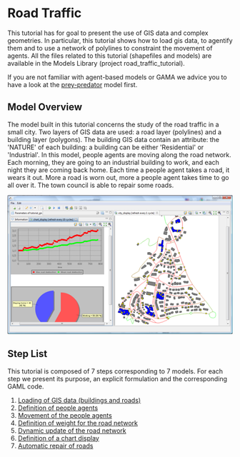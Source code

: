 # Road Traffic



This tutorial has for goal to present the use of GIS data and complex geometries. In particular, this tutorial shows how to load gis data, to agentify them and to use a network of polylines to constraint the movement of agents. All the files related to this tutorial (shapefiles and models) are available in the Models Library (project road\_traffic\_tutorial).

If you are not familiar with agent-based models or GAMA we advice you to have a look at the [prey-predator](PredatorPrey.md) model first.






## Model Overview
The model built in this tutorial concerns the study of the road traffic in a small city. Two layers of GIS data are used: a road layer (polylines) and a building layer (polygons). The building GIS data contain an attribute: the 'NATURE' of each building: a building can be either 'Residential' or 'Industrial'. In this model, people agents are moving along the road network. Each morning, they are going to an industrial building to work, and each night they are coming back home. Each time a people agent takes a road, it wears it out. More a road is worn out, more a people agent takes time to go all over it. The town council is able to repair some roads.

![images/road_traffic.png](images/road_traffic.png)





## Step List

This tutorial is composed of 7 steps corresponding to 7 models. For each step we present its purpose, an explicit formulation and the corresponding GAML code.

  1. [Loading of GIS data (buildings and roads)](RoadTraficModel_step1.md)
  1. [Definition of people agents](RoadTraficModel_step2.md)
  1. [Movement of the people agents](RoadTraficModel_step3.md)
  1. [Definition of weight for the road network](RoadTraficModel_step4.md)
  1. [Dynamic update of the road network](RoadTraficModel_step5.md)
  1. [Definition of a chart display](RoadTraficModel_step6.md)
  1. [Automatic repair of roads](RoadTraficModel_step7.md)